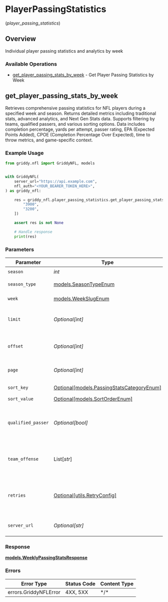 # PlayerPassingStatistics
(*player_passing_statistics*)

## Overview

Individual player passing statistics and analytics by week

### Available Operations

* [get_player_passing_stats_by_week](#get_player_passing_stats_by_week) - Get Player Passing Statistics by Week

## get_player_passing_stats_by_week

Retrieves comprehensive passing statistics for NFL players during a specified week and season.
Returns detailed metrics including traditional stats, advanced analytics, and Next Gen Stats
data. Supports filtering by teams, qualified passers, and various sorting options.
Data includes completion percentage, yards per attempt, passer rating, EPA (Expected Points Added),
CPOE (Completion Percentage Over Expected), time to throw metrics, and game-specific context.


### Example Usage

<!-- UsageSnippet language="python" operationID="getPlayerPassingStatsByWeek" method="get" path="/api/secured/stats/players-offense/passing/week" -->
```python
from griddy.nfl import GriddyNFL, models


with GriddyNFL(
    server_url="https://api.example.com",
    nfl_auth="<YOUR_BEARER_TOKEN_HERE>",
) as griddy_nfl:

    res = griddy_nfl.player_passing_statistics.get_player_passing_stats_by_week(season=2025, season_type=models.SeasonTypeEnum.REG, week=models.WeekSlugEnum.WEEK_10, limit=50, offset=0, page=1, sort_value=models.SortOrderEnum.DESC, qualified_passer=False, team_offense=[
        "3900",
        "3200",
    ])

    assert res is not None

    # Handle response
    print(res)

```

### Parameters

| Parameter                                                                             | Type                                                                                  | Required                                                                              | Description                                                                           | Example                                                                               |
| ------------------------------------------------------------------------------------- | ------------------------------------------------------------------------------------- | ------------------------------------------------------------------------------------- | ------------------------------------------------------------------------------------- | ------------------------------------------------------------------------------------- |
| `season`                                                                              | *int*                                                                                 | :heavy_check_mark:                                                                    | Season year                                                                           | 2025                                                                                  |
| `season_type`                                                                         | [models.SeasonTypeEnum](../../models/seasontypeenum.md)                               | :heavy_check_mark:                                                                    | Type of season                                                                        | REG                                                                                   |
| `week`                                                                                | [models.WeekSlugEnum](../../models/weekslugenum.md)                                   | :heavy_check_mark:                                                                    | Week identifier                                                                       |                                                                                       |
| `limit`                                                                               | *Optional[int]*                                                                       | :heavy_minus_sign:                                                                    | Maximum number of players to return                                                   | 50                                                                                    |
| `offset`                                                                              | *Optional[int]*                                                                       | :heavy_minus_sign:                                                                    | Number of records to skip for pagination                                              | 0                                                                                     |
| `page`                                                                                | *Optional[int]*                                                                       | :heavy_minus_sign:                                                                    | Page number for pagination                                                            | 1                                                                                     |
| `sort_key`                                                                            | [Optional[models.PassingStatsCategoryEnum]](../../models/passingstatscategoryenum.md) | :heavy_minus_sign:                                                                    | Field to sort by                                                                      |                                                                                       |
| `sort_value`                                                                          | [Optional[models.SortOrderEnum]](../../models/sortorderenum.md)                       | :heavy_minus_sign:                                                                    | Sort direction                                                                        | DESC                                                                                  |
| `qualified_passer`                                                                    | *Optional[bool]*                                                                      | :heavy_minus_sign:                                                                    | Filter to only qualified passers (minimum attempts threshold)                         | false                                                                                 |
| `team_offense`                                                                        | List[*str*]                                                                           | :heavy_minus_sign:                                                                    | Filter by specific team IDs (supports multiple teams)                                 | [<br/>"3900",<br/>"3200"<br/>]                                                        |
| `retries`                                                                             | [Optional[utils.RetryConfig]](../../models/utils/retryconfig.md)                      | :heavy_minus_sign:                                                                    | Configuration to override the default retry behavior of the client.                   |                                                                                       |
| `server_url`                                                                          | *Optional[str]*                                                                       | :heavy_minus_sign:                                                                    | An optional server URL to use.                                                        | http://localhost:8080                                                                 |

### Response

**[models.WeeklyPassingStatsResponse](../../models/weeklypassingstatsresponse.md)**

### Errors

| Error Type            | Status Code           | Content Type          |
| --------------------- | --------------------- | --------------------- |
| errors.GriddyNFLError | 4XX, 5XX              | \*/\*                 |